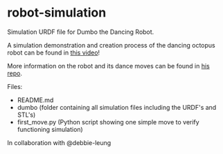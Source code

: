 # robot-simulation
Simulation URDF file for Dumbo the Dancing Robot.

A simulation demonstration and creation process of the dancing octopus robot can be found in [this video](https://youtu.be/XcCokht0tNE)!

More information on the robot and its dance moves can be found in [his repo](https://github.com/marakaspers/dancing-robot.git).

Files:

* README.md
* dumbo (folder containing all simulation files including the URDF's and STL's)
* first_move.py (Python script showing one simple move to verify functioning simulation)

In collaboration with @debbie-leung
